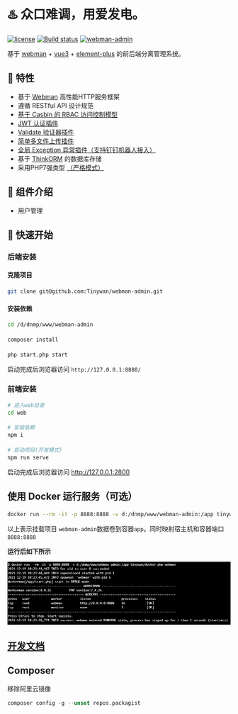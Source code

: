 # ♨️ 众口难调，用爱发电。

[![license](https://img.shields.io/github/license/Tinywan/webman-admin)]()
[![Build status](https://github.com/Tinywan/dnmp/workflows/CI/badge.svg)]()
[![webman-admin](https://img.shields.io/badge/build-passing-brightgreen.svg)]()

基于 [webman](https://www.workerman.net/doc/webman/) + [vue3](https://v3.vuejs.org/) + [element-plus](https://element-plus.gitee.io/zh-CN/) 的前后端分离管理系统。

## 🚀 特性

- 基于 [Webman](https://www.workerman.net/webman) 高性能HTTP服务框架
- 遵循 RESTful API 设计规范
- [基于 Casbin 的 RBAC 访问控制模型](https://www.workerman.net/plugin/6)
- [JWT 认证插件](https://www.workerman.net/plugin/10)
- [Validate 验证器插件](https://www.workerman.net/plugin/7)
- [简单多文件上传插件](https://www.workerman.net/plugin/21)
- [全局 Exception 异常插件（支持钉钉机器人接入）](https://www.workerman.net/plugin/16)
- 基于 [ThinkORM](https://github.com/top-think/think-orm) 的数据库存储
- 采用PHP7强类型 [（严格模式）](https://www.php.net/manual/zh/language.types.declarations.php#language.types.declarations.strict)

## 🔰 组件介绍

- 用户管理

## 🚤 快速开始

### 后端安装

#### 克隆项目

```sh
git clone git@github.com:Tinywan/webman-admin.git
```

#### 安装依赖

```sh
cd /d/dnmp/www/webman-admin

composer install

php start.php start
```

启动完成后浏览器访问 `http://127.0.0.1:8888/`

### 前端安装

```sh
# 进入web目录
cd web

# 安装依赖
npm i

# 启动项目(开发模式)
npm run serve
```
启动完成后浏览器访问 http://127.0.0.1:2800

## 使用 Docker 运行服务（可选）

```sh
docker run --rm -it -p 8888:8888 -v d:/dnmp/www/webman-admin:/app tinywan/docker-php-webman
```

以上表示挂载项目 `webman-admin`数据卷到容器`app`。同时映射宿主机和容器端口 `8888:8888` 

**运行后如下所示**

![docker](docker.png)

## [开发文档](https://github.tinywan.com/webman-admin-document/)

## Composer

移除阿里云镜像
```php
composer config -g --unset repos.packagist
```